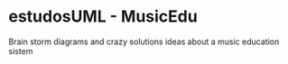 # estudosUML - MusicEdu
Brain storm diagrams and crazy solutions ideas about a music education sistem
